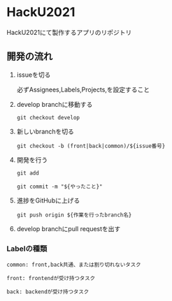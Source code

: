 # HackU2021
HackU2021にて製作するアプリのリポジトリ

## 開発の流れ

1. issueを切る

    必ずAssignees,Labels,Projects,を設定すること

1. develop branchに移動する

    `git checkout develop`
    
1. 新しいbranchを切る

    `git checkout -b (front|back|common)/${issue番号}`

1. 開発を行う

    `git add`
    
    `git commit -m "${やったこと}"`
    
1. 進捗をGitHubに上げる

    `git push origin ${作業を行ったbranch名}`

1. develop branchにpull requestを出す


### Labelの種類
    
    common: front,back共通、または割り切れないタスク
    
    front: frontendが受け持つタスク
    
    back: backendが受け持つタスク
